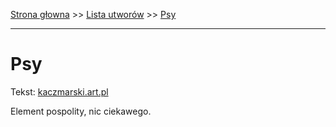 [Strona głowna](../index.md) >> [Lista utworów](../list.md) >> [Psy](497.md)

---

# Psy

Tekst: [kaczmarski.art.pl](https://www.kaczmarski.art.pl/tworczosc/wiersze/psy/)

Element pospolity, nic ciekawego.